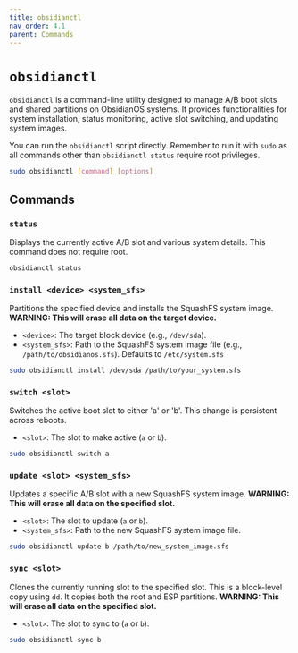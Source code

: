 ```yaml
---
title: obsidianctl
nav_order: 4.1
parent: Commands
---
```

# `obsidianctl`
`obsidianctl` is a command-line utility designed to manage A/B boot slots and shared partitions on ObsidianOS systems. It provides functionalities for system installation, status monitoring, active slot switching, and updating system images.

You can run the `obsidianctl` script directly. Remember to run it with `sudo` as all commands other than `obsidianctl status` require root privileges.

```bash
sudo obsidianctl [command] [options]
```

## Commands

### `status`

Displays the currently active A/B slot and various system details. This command does not require root.

```bash
obsidianctl status
```

### `install <device> <system_sfs>`

Partitions the specified device and installs the SquashFS system image. **WARNING: This will erase all data on the target device.**

*   `<device>`: The target block device (e.g., `/dev/sda`).
*   `<system_sfs>`: Path to the SquashFS system image file (e.g., `/path/to/obsidianos.sfs`). Defaults to `/etc/system.sfs`

```bash
sudo obsidianctl install /dev/sda /path/to/your_system.sfs
```

### `switch <slot>`

Switches the active boot slot to either 'a' or 'b'. This change is persistent across reboots.

*   `<slot>`: The slot to make active (`a` or `b`).

```bash
sudo obsidianctl switch a
```

### `update <slot> <system_sfs>`

Updates a specific A/B slot with a new SquashFS system image. **WARNING: This will erase all data on the specified slot.**

*   `<slot>`: The slot to update (`a` or `b`).
*   `<system_sfs>`: Path to the new SquashFS system image file.

```bash
sudo obsidianctl update b /path/to/new_system_image.sfs
```

### `sync <slot>`

Clones the currently running slot to the specified slot. This is a block-level copy using `dd`. It copies both the root and ESP partitions. **WARNING: This will erase all data on the specified slot.**

*   `<slot>`: The slot to sync to (`a` or `b`).

```bash
sudo obsidianctl sync b
```
